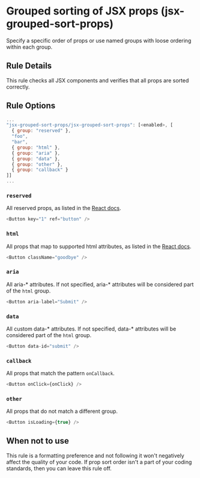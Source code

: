 # Grouped sorting of JSX props (jsx-grouped-sort-props)

Specify a specific order of props or use named groups with loose ordering within each group.

## Rule Details

This rule checks all JSX components and verifies that all props are sorted correctly.

## Rule Options

```js
...
"jsx-grouped-sort-props/jsx-grouped-sort-props": [<enabled>, [
  { group: "reserved" },
  "foo",
  "bar",
  { group: "html" },
  { group: "aria" },
  { group: "data" },
  { group: "other" },
  { group: "callback" }
]]
...
```

### `reserved`

All reserved props, as listed in the [React docs](https://facebook.github.io/react/docs/special-non-dom-attributes.html).

```js
<Button key="1" ref="button" />
```

### `html`

All props that map to supported html attributes, as listed in the [React docs](https://facebook.github.io/react/docs/tags-and-attributes.html).

```js
<Button className="goodbye" />
```

### `aria`

All aria-* attributes. If not specified, aria-* attributes will be considered part of the `html` group.

```js
<Button aria-label="Submit" />
```

### `data`

All custom data-* attributes. If not specified, data-* attributes will be considered part of the `html` group.

```js
<Button data-id="submit" />
```

### `callback`

All props that match the pattern `onCallback`.

```js
<Button onClick={onClick} />
```

### `other`

All props that do not match a different group.

```js
<Button isLoading={true} />
```

## When not to use

This rule is a formatting preference and not following it won't negatively affect the quality of your code. If prop sort order isn't a part of your coding standards, then you can leave this rule off.
